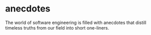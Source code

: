 # anecdotes

The world of software engineering is filled with anecdotes that distill timeless truths from our field into short one-liners.

